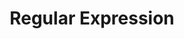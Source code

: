 ---
title: Regular Expression
permalink: /module3/user_templates/regex
parent: user_templates
order: 3
---